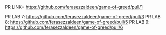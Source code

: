 PR LINK= https://github.com/ferasezzaldeen/game-of-greed/pull/1

PR LAB 7: https://github.com/ferasezzaldeen/game-of-greed/pull/3
PR LAB 8: https://github.com/ferasezzaldeen/game-of-greed/pull/5
PR LAB 9: https://github.com/ferasezzaldeen/game-of-greed/pull/6